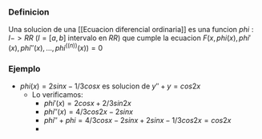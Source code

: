 ### Definicion
Una solucion de una [[Ecuacion diferencial ordinaria]] es una funcion $phi : I -> RR$ ($I = [a,b]$ intervalo en $RR$) que cumple la ecuacion $F(x, phi(x), phi'(x), phi''(x),...,phi^((n))(x))=0$ 

### Ejemplo
- $phi(x)=2sinx-1/3cosx$ es solucion de $y''+y=cos2x$ 
	- Lo verificamos:
		- $phi'(x) = 2cosx+2/3sin2x$
		- $phi''(x)=4/3cos2x-2sinx$
		- $phi''+phi=4/3cosx-2sinx+2sinx-1/3cos2x = cos2x$
		- 

